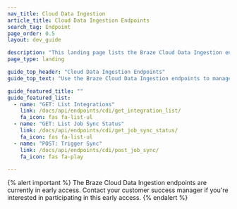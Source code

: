 ```yaml
---
nav_title: Cloud Data Ingestion
article_title: Cloud Data Ingestion Endpoints
search_tag: Endpoint
page_order: 0.5
layout: dev_guide

description: "This landing page lists the Braze Cloud Data Ingestion endpoints."
page_type: landing

guide_top_header: "Cloud Data Ingestion Endpoints"
guide_top_text: "Use the Braze Cloud Data Ingestion endpoints to manage your data warehouse integrations and syncs."

guide_featured_title: ""
guide_featured_list:
  - name: "GET: List Integrations"
    link: /docs/api/endpoints/cdi/get_integration_list/
    fa_icon: fas fa-list-ul
  - name: "GET: List Job Sync Status"
    link: /docs/api/endpoints/cdi/get_job_sync_status/
    fa_icon: fas fa-list-ul
  - name: "POST: Trigger Sync"
    link: /docs/api/endpoints/cdi/post_job_sync/
    fa_icon: fas fa-play

---
```


{% alert important %}
The Braze Cloud Data Ingestion endpoints are currently in early access. Contact your customer success manager if you're interested in participating in this early access.
{% endalert %}